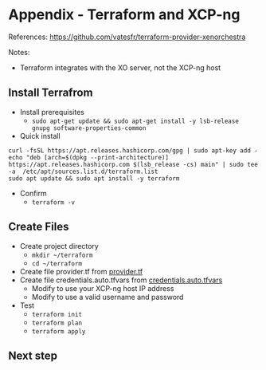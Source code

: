 # Appendix - Terraform and XCP-ng
References: https://github.com/vatesfr/terraform-provider-xenorchestra

Notes:
- Terraform integrates with the XO server, not the XCP-ng host

## Install Terrafrom
- Install prerequisites
  - `sudo apt-get update && sudo apt-get install -y lsb-release gnupg software-properties-common`
- Quick install
~~~
curl -fsSL https://apt.releases.hashicorp.com/gpg | sudo apt-key add -
echo "deb [arch=$(dpkg --print-architecture)] https://apt.releases.hashicorp.com $(lsb_release -cs) main" | sudo tee -a  /etc/apt/sources.list.d/terraform.list
sudo apt update && sudo apt install -y terraform
~~~
- Confirm
  - `terraform -v`

## Create Files
- Create project directory
  - `mkdir ~/terraform`
  - `cd ~/terraform`
- Create file provider.tf from [provider.tf](provider.tf)
- Create file credentials.auto.tfvars from [credentials.auto.tfvars](credentials.auto.tfvars)
  - Modify to use your XCP-ng host IP address
  - Modify to use a valid username and password
- Test
  - `terraform init`
  - `terraform plan`
  - `terraform apply`

## Next step
